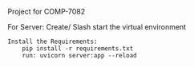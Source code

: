 Project for COMP-7082

For Server:
    Create/ Slash start the virtual environment

    Install the Requirements:
        pip install -r requirements.txt
        run: uvicorn server:app --reload